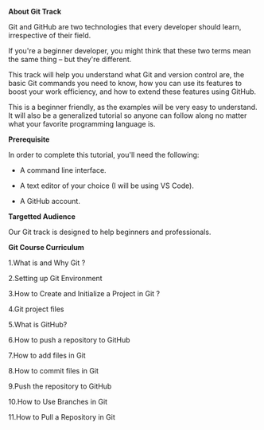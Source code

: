 <b>About Git Track</b>

Git and GitHub are two technologies that every developer should learn, irrespective of their field.

If you're a beginner developer, you might think that these two terms mean the same thing – but they're different.

This track will help you understand what Git and version control are, the basic Git commands you need to know, how you can use its features to boost your work efficiency, and how to extend these features using GitHub.

This is a beginner friendly, as the examples will be very easy to understand. It will also be a generalized tutorial so anyone can follow along no matter what your favorite programming language is.

<b>Prerequisite</b>

In order to complete this tutorial, you'll need the following:

- A command line interface.

- A text editor of your choice (I will be using VS Code).

- A GitHub account.

<b>Targetted Audience</b>

Our Git track is designed to help beginners and professionals.

<b>Git Course Curriculum</b>

1.What is and Why Git ?

2.Setting up Git Environment

3.How to Create and Initialize a Project in Git ?

4.Git project files

5.What is GitHub?

6.How to push a repository to GitHub

7.How to add files in Git

8.How to commit files in Git

9.Push the repository to GitHub

10.How to Use Branches in Git

11.How to Pull a Repository in Git

